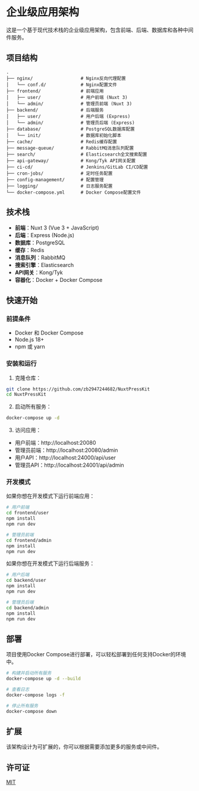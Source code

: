 # 企业级应用架构

这是一个基于现代技术栈的企业级应用架构，包含前端、后端、数据库和各种中间件服务。

## 项目结构

```
.
├── nginx/                  # Nginx反向代理配置
│   └── conf.d/             # Nginx配置文件
├── frontend/               # 前端应用
│   ├── user/               # 用户前端 (Nuxt 3)
│   └── admin/              # 管理员前端 (Nuxt 3)
├── backend/                # 后端服务
│   ├── user/               # 用户后端 (Express)
│   └── admin/              # 管理员后端 (Express)
├── database/               # PostgreSQL数据库配置
│   └── init/               # 数据库初始化脚本
├── cache/                  # Redis缓存配置
├── message-queue/          # RabbitMQ消息队列配置
├── search/                 # Elasticsearch全文搜索配置
├── api-gateway/            # Kong/Tyk API网关配置
├── ci-cd/                  # Jenkins/GitLab CI/CD配置
├── cron-jobs/              # 定时任务配置
├── config-management/      # 配置管理
├── logging/                # 日志服务配置
└── docker-compose.yml      # Docker Compose配置文件
```

## 技术栈

- **前端**：Nuxt 3 (Vue 3 + JavaScript)
- **后端**：Express (Node.js)
- **数据库**：PostgreSQL
- **缓存**：Redis
- **消息队列**：RabbitMQ
- **搜索引擎**：Elasticsearch
- **API网关**：Kong/Tyk
- **容器化**：Docker + Docker Compose

## 快速开始

### 前提条件

- Docker 和 Docker Compose
- Node.js 18+
- npm 或 yarn

### 安装和运行

1. 克隆仓库：

```bash
git clone https://github.com/zb2947244682/NuxtPressKit
cd NuxtPressKit
```

2. 启动所有服务：

```bash
docker-compose up -d
```

3. 访问应用：

- 用户前端：http://localhost:20080
- 管理员前端：http://localhost:20080/admin
- 用户API：http://localhost:24000/api/user
- 管理员API：http://localhost:24001/api/admin

### 开发模式

如果你想在开发模式下运行前端应用：

```bash
# 用户前端
cd frontend/user
npm install
npm run dev

# 管理员前端
cd frontend/admin
npm install
npm run dev
```

如果你想在开发模式下运行后端服务：

```bash
# 用户后端
cd backend/user
npm install
npm run dev

# 管理员后端
cd backend/admin
npm install
npm run dev
```

## 部署

项目使用Docker Compose进行部署，可以轻松部署到任何支持Docker的环境中。

```bash
# 构建并启动所有服务
docker-compose up -d --build

# 查看日志
docker-compose logs -f

# 停止所有服务
docker-compose down
```

## 扩展

该架构设计为可扩展的，你可以根据需要添加更多的服务或中间件。

## 许可证

[MIT](LICENSE)
